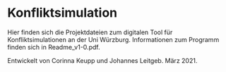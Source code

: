 # Konfliktsimulation

Hier finden sich die Projektdateien zum digitalen Tool für Konfliktsimulationen an der Uni Würzburg.
Informationen zum Programm finden sich in Readme_v1-0.pdf.

Entwickelt von Corinna Keupp und Johannes Leitgeb. März 2021.
